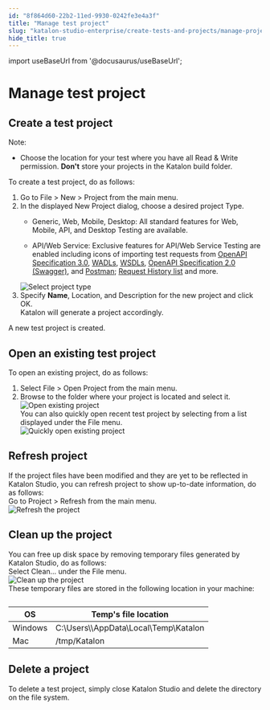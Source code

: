 ```yaml
---
id: "8f864d60-22b2-11ed-9930-0242fe3e4a3f"
title: "Manage test project"
slug: "katalon-studio-enterprise/create-tests-and-projects/manage-projects/manage-test-project"
hide_title: true
---
```

import useBaseUrl from '@docusaurus/useBaseUrl';


# <a id="concept-696" class="anchor_top_offset"/><a id="ariaid-title1" class="anchor_top_offset"/>Manage test project


## <a id="task-1224" class="anchor_top_offset"/>Create a test project 

<section xmlns="http://www.w3.org/1999/xhtml" className="section context"><div className="note note note_note"><span className="note__title">Note:</span> <ul className="ul"><li className="li"><p className="p">Choose the location for your test where you have all Read &amp; Write permission. <strong className="ph b">Don't</strong> store your projects in the Katalon build folder.</p></li></ul></div>To create a test project, do as follows:</section> 
<ol xmlns="http://www.w3.org/1999/xhtml" className="ol steps"><li className="li step stepexpand"><span className="ph cmd">Go to  <span className="ph uicontrol">File</span> &gt;  <span className="ph uicontrol">New</span> &gt; <span className="ph uicontrol">Project</span> from the main menu.</span></li><li className="li step stepexpand"><span className="ph cmd">In the displayed <span className="ph uicontrol">New Project</span> dialog, choose a desired project <span className="ph uicontrol">Type</span>.</span><div className="itemgroup info"><ul className="ul"><li className="li"><span className="ph uicontrol">Generic</span>, <span className="ph uicontrol">Web</span>, <span className="ph uicontrol">Mobile</span>, <span className="ph uicontrol">Desktop</span>: All standard features for Web, Mobile, API, and Desktop Testing are available.</li><li className="li"><p className="p"><span className="ph uicontrol">API/Web Service</span>: Exclusive features for API/Web Service Testing are enabled including icons of importing test requests from <a className="xref" href="/docs/katalon-studio-enterprise/test-design/web-services-test-design/import-web-service-objects/import-rest-api-with-openapi-specification-3.0">OpenAPI Specification 3.0</a>, <a className="xref" href="/docs/katalon-studio-enterprise/test-design/web-services-test-design/import-web-service-objects/import-restful-requests-from-wadls">WADLs</a>, <a className="xref" href="/docs/katalon-studio-enterprise/test-design/web-services-test-design/import-web-service-objects/import-soap-requests-from-wsdls">WSDLs</a>, <a className="xref" href="/docs/katalon-studio-enterprise/test-design/web-services-test-design/import-web-service-objects/import-restful-requests-from-swagger-2.0">OpenAPI Specification 2.0 (Swagger)</a>, and <a className="xref" href="/docs/katalon-studio-enterprise/test-design/web-services-test-design/import-web-service-objects/import-web-service-requests-from-soapui">Postman</a>; <a className="xref" href="/docs/katalon-studio-enterprise/test-design/web-services-test-design/working-with-apiweb-services-project/request-history">Request History list</a> and more.</p></li></ul></div><div className="itemgroup info"><img className="image" width={500} src={useBaseUrl("/8f82f200-22b2-11ed-9930-0242fe3e4a3f.png")} alt="Select project type" /></div></li><li className="li step stepexpand"><span className="ph cmd">Specify <strong className="ph b"><span className="ph uicontrol">Name</span></strong>, <span className="ph uicontrol">Location</span>, and <span className="ph uicontrol">Description</span> for the new project and click <span className="ph uicontrol">OK</span>.</span><div className="itemgroup stepresult">Katalon will generate a project accordingly.</div></li></ol> 
<section xmlns="http://www.w3.org/1999/xhtml" className="section result">A new test project is created.</section> 

## <a id="task-7782" class="anchor_top_offset"/>Open an existing test project

<section xmlns="http://www.w3.org/1999/xhtml" className="section context">To open an existing project, do as follows:</section> 
<ol xmlns="http://www.w3.org/1999/xhtml" className="ol steps"><li className="li step stepexpand"><span className="ph cmd">Select <span className="ph uicontrol">File</span> &gt;  <span className="ph uicontrol">Open Project</span> from the main menu.</span></li><li className="li step stepexpand"><span className="ph cmd">Browse to the folder where your project is located and select it.</span><div className="itemgroup stepxmp"><img className="image" src={useBaseUrl("/8f83dc60-22b2-11ed-9930-0242fe3e4a3f.png")} alt="Open existing project" /></div><div className="itemgroup info">You can also quickly open recent test project by selecting from a list displayed under the <span className="ph uicontrol">File</span> menu.</div><div className="itemgroup stepxmp"><img className="image" src={useBaseUrl("/8f8207a0-22b2-11ed-9930-0242fe3e4a3f.png")} alt="Quickly open existing project" /></div></li></ol> 

## <a id="task-5108" class="anchor_top_offset"/>Refresh project

<section xmlns="http://www.w3.org/1999/xhtml" className="section context">If the project files have been modified and they are yet to be reflected in Katalon Studio, you can refresh project to show up-to-date information, do as follows:</section> 
<div xmlns="http://www.w3.org/1999/xhtml" className="li step p"><span className="ph cmd">Go to <span className="ph uicontrol">Project</span> &gt; <span className="ph uicontrol">Refresh</span> from the main menu.</span><div className="itemgroup stepxmp"><img className="image" src={useBaseUrl("/8f827cd0-22b2-11ed-9930-0242fe3e4a3f.png")} alt="Refresh the project" /></div></div>

## <a id="task-7188" class="anchor_top_offset"/>Clean up the project

<section xmlns="http://www.w3.org/1999/xhtml" className="section context">You can free up disk space by removing temporary files generated by Katalon Studio, do as follows:</section> 
<div xmlns="http://www.w3.org/1999/xhtml" className="li step p"><span className="ph cmd">Select <span className="ph uicontrol">Clean...</span> under the <span className="ph uicontrol">File</span> menu.</span><div className="itemgroup info"><img className="image" src={useBaseUrl("/8f836730-22b2-11ed-9930-0242fe3e4a3f.png")} alt="Clean up the project" /></div><div className="itemgroup info">These temporary files are stored in the following location in your machine:</div><div className="itemgroup info"><table className="table"><caption /><colgroup><col style={{width: '50%'}} /><col style={{width: '50%'}} /></colgroup><thead className="thead"><tr className><th className="entry anchor_top_offset" id="task-7188__entry__1">OS</th><th className="entry anchor_top_offset" id="task-7188__entry__2">Temp's file location</th></tr></thead><tbody className="tbody"><tr className><td className="entry" headers="task-7188__entry__1 task-7188__entry__2 ">Windows</td><td className="entry" headers="task-7188__entry__1 task-7188__entry__2 "><span className="ph">C:\Users\\AppData\Local\Temp\Katalon</span></td></tr><tr className><td className="entry" headers="task-7188__entry__1 task-7188__entry__2 ">Mac</td><td className="entry" headers="task-7188__entry__1 task-7188__entry__2 "><span className="ph">/tmp/Katalon</span></td></tr></tbody></table></div></div>

## <a id="task-8857" class="anchor_top_offset"/>Delete a project

<div xmlns="http://www.w3.org/1999/xhtml" className="li step p"><span className="ph cmd">To delete a test project, simply close Katalon Studio and delete the directory on the file system.</span></div>
